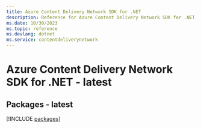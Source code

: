 ```yaml
---
title: Azure Content Delivery Network SDK for .NET
description: Reference for Azure Content Delivery Network SDK for .NET
ms.date: 10/30/2023
ms.topic: reference
ms.devlang: dotnet
ms.service: contentdeliverynetwork
---
```

# Azure Content Delivery Network SDK for .NET - latest
## Packages - latest
[!INCLUDE [packages](content-delivery-network-index.md)]